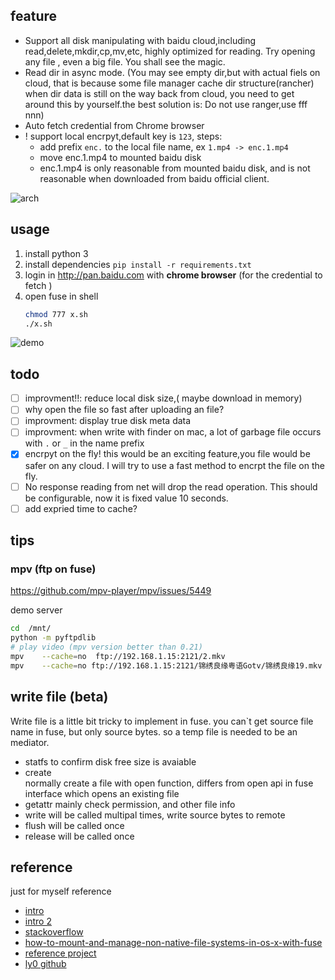 
## feature 
- Support all disk manipulating with baidu cloud,including read,delete,mkdir,cp,mv,etc, highly optimized for reading. Try opening any file , even a big file. You shall see the magic.
- Read dir in async mode. (You may see empty dir,but with actual fiels on cloud, that is because some file manager cache dir structure(rancher) when dir data is still on the way back from cloud, you need to get around this by yourself.the best solution is: Do not use ranger,use fff nnn)
- Auto fetch credential from Chrome browser
- ! support local encrpyt,default key is `123`, steps:
  - add prefix `enc.` to  the local file name, ex   `1.mp4 -> enc.1.mp4`
  - move enc.1.mp4  to mounted baidu disk
  - enc.1.mp4 is only reasonable from mounted baidu disk, and is not reasonable when downloaded from baidu official client.

![arch](https://github.com/zk4/baiduFuse/blob/master/img/arch2.jpg)



## usage 
1. install python 3 
1. install dependencies `pip install -r requirements.txt`
1. login in http://pan.baidu.com with **chrome browser** (for the credential to fetch )
2. open fuse in shell
    ``` bash
    chmod 777 x.sh
    ./x.sh
    ```

![demo](https://github.com/zk4/baiduFuse/blob/master/img/d.gif)

## todo 
- [ ] improvment!!: reduce local disk size,( maybe download in memory)
- [ ] why open the file so fast after uploading an file?
- [ ] improvment: display true disk meta data
- [ ] improvment: when write with finder on mac, a lot of garbage file occurs with `.` or `_`  in the name prefix 
- [x] encrpyt on the fly! 
   this would be an exciting feature,you file would be safer on any cloud. I will try to use a fast method to encrpt the file on the fly. 
- [ ] No response reading from net will drop the read operation. This should be configurable, now it is fixed value 10 seconds.
- [ ] add expried time to cache?
## tips  
### mpv (ftp on fuse)
https://github.com/mpv-player/mpv/issues/5449

demo server
``` bash
cd  /mnt/
python -m pyftpdlib
# play video (mpv version better than 0.21)
mpv    --cache=no  ftp://192.168.1.15:2121/2.mkv
mpv    --cache=no ftp://192.168.1.15:2121/锦绣良缘粤语Gotv/锦绣良缘19.mkv 
```


## write file (beta)
Write file is a little bit tricky to implement in fuse. you can`t get source file name in fuse, but only source bytes. so a temp file is needed to be an mediator.
-  statfs 
   to confirm disk free size is avaiable 
-  create  
   normally create a file with open function, differs from open api in fuse interface which opens an existing file  
-  getattr 
   mainly check permission, and other file info 
-  write 
   will be called multipal times, write source bytes to remote 
-  flush 
   will be called once
-  release
   will be called once


## reference 
just for myself reference
- [intro](https://www.stavros.io/posts/python-fuse-filesystem/)
- [intro 2](http://www.maastaar.net/fuse/linux/filesystem/c/2016/05/21/writing-a-simple-filesystem-using-fuse/)
- [stackoverflow](https://stackoverflow.com/questions/15604191/fuse-detailed-documentation)
- [how-to-mount-and-manage-non-native-file-systems-in-os-x-with-fuse](https://www.macworld.com/article/2855038/how-to-mount-and-manage-non-native-file-systems-in-os-x-with-fuse.html)
- [reference project ](https://github.com/joe42/CloudFusion)
- [ly0 github](https://github.com/ly0/baidu-fuse)
